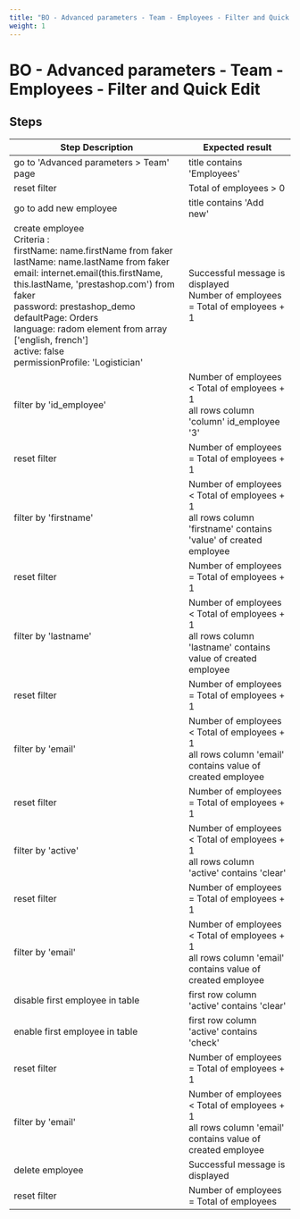 ```yaml
---
title: "BO - Advanced parameters - Team - Employees - Filter and Quick Edit"
weight: 1
---
```


# BO - Advanced parameters - Team - Employees - Filter and Quick Edit
## Steps
| Step Description | Expected result |
| ----- | ----- |
| go to 'Advanced parameters > Team' page | title contains 'Employees' |
| reset filter | Total of employees > 0 |
| go to add new employee | title contains 'Add new' |
| create employee<br>Criteria : <br>firstName: name.firstName from faker<br>lastName: name.lastName from faker<br>email: internet.email(this.firstName, this.lastName, 'prestashop.com') from faker<br>password: prestashop_demo<br>defaultPage: Orders<br>language: radom element from array ['english, french']<br>active: false<br>permissionProfile: 'Logistician' | Successful message is displayed<br>Number of employees = Total of employees + 1 |
| filter by 'id_employee' | Number of employees < Total of employees + 1<br>all rows column 'column' id_employee '3' |
| reset filter | Number of employees = Total of employees + 1 |
| filter by 'firstname' | Number of employees < Total of employees + 1<br>all rows column 'firstname' contains 'value' of created employee |
| reset filter | Number of employees = Total of employees + 1 |
| filter by 'lastname' | Number of employees < Total of employees + 1<br>all rows column 'lastname' contains value of created employee |
| reset filter | Number of employees = Total of employees + 1 |
| filter by 'email' | Number of employees < Total of employees + 1<br>all rows column 'email' contains value of created employee |
| reset filter | Number of employees = Total of employees + 1 |
| filter by 'active' | Number of employees < Total of employees + 1<br>all rows column 'active' contains 'clear' |
| reset filter | Number of employees = Total of employees + 1 |
| filter by 'email' | Number of employees < Total of employees + 1<br>all rows column 'email' contains value of created employee |
| disable first employee in table | first row column 'active' contains 'clear' |
| enable first employee in table | first row column 'active' contains 'check' |
| reset filter | Number of employees = Total of employees + 1 |
| filter by 'email' | Number of employees < Total of employees + 1<br>all rows column 'email' contains value of created employee |
| delete employee | Successful message is displayed |
| reset filter | Number of employees = Total of employees |
